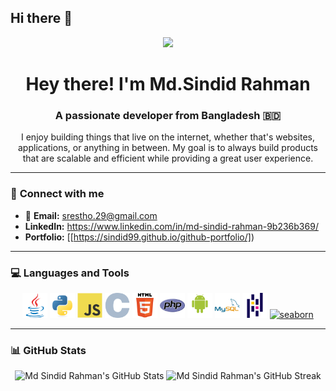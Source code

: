 ## Hi there 👋
<div align="center">
  <img src="https://media.giphy.com/media/M9gC19P2iK6p0g0WqX/giphy.gif" width="60"/>
  <h1>Hey there! I'm Md.Sindid Rahman</h1>
  <h3>A passionate developer from Bangladesh 🇧🇩</h3>
</div>

<p align="center">I enjoy building things that live on the internet, whether that's websites, applications, or anything in between. My goal is to always build products that are scalable and efficient while providing a great user experience.</p>

---

### 💼 **Connect with me**

- 📧 **Email:** srestho.29@gmail.com
- **LinkedIn:** https://www.linkedin.com/in/md-sindid-rahman-9b236b369/
- **Portfolio:** [[https://sindid99.github.io/github-portfolio/])

---

### 💻 **Languages and Tools**

<p align="center">
  <a href="https://www.java.com" target="_blank" rel="noreferrer"><img src="https://raw.githubusercontent.com/devicons/devicon/master/icons/java/java-original.svg" alt="java" width="40" height="40"/></a>
  <a href="https://www.python.org" target="_blank" rel="noreferrer"><img src="https://raw.githubusercontent.com/devicons/devicon/master/icons/python/python-original.svg" alt="python" width="40" height="40"/></a>
  <a href="https://developer.mozilla.org/en-US/docs/Web/JavaScript" target="_blank" rel="noreferrer"><img src="https://raw.githubusercontent.com/devicons/devicon/master/icons/javascript/javascript-original.svg" alt="javascript" width="40" height="40"/></a>
  <a href="https://www.cprogramming.com/" target="_blank" rel="noreferrer"><img src="https://raw.githubusercontent.com/devicons/devicon/master/icons/c/c-original.svg" alt="c" width="40" height="40"/></a>
  <a href="https://www.w3.org/html/" target="_blank" rel="noreferrer"><img src="https://raw.githubusercontent.com/devicons/devicon/master/icons/html5/html5-original-wordmark.svg" alt="html5" width="40" height="40"/></a>
  <a href="https://www.php.net" target="_blank" rel="noreferrer"><img src="https://raw.githubusercontent.com/devicons/devicon/master/icons/php/php-original.svg" alt="php" width="40" height="40"/></a>
  <a href="https://developer.android.com" target="_blank" rel="noreferrer"><img src="https://raw.githubusercontent.com/devicons/devicon/master/icons/android/android-original-wordmark.svg" alt="android" width="40" height="40"/></a>
  <a href="https://www.mysql.com/" target="_blank" rel="noreferrer"><img src="https://raw.githubusercontent.com/devicons/devicon/master/icons/mysql/mysql-original-wordmark.svg" alt="mysql" width="40" height="40"/></a>
  <a href="https://pandas.pydata.org/" target="_blank" rel="noreferrer"><img src="https://raw.githubusercontent.com/devicons/devicon/2ae2a900d2f041da66e950e4d48052658d850630/icons/pandas/pandas-original.svg" alt="pandas" width="40" height="40"/></a>
  <a href="https://seaborn.pydata.org/" target="_blank" rel="noreferrer"><img src="https://seaborn.pydata.org/_images/logo-mark-lightbg.svg" alt="seaborn" width="40" height="40"/></a>
</p>

---

### 📊 **GitHub Stats**

<p align="center">
  <img src="https://github-readme-stats.vercel.app/api?username=YOUR-GITHUB-USERNAME&show_icons=true&theme=buefy" alt="Md Sindid Rahman's GitHub Stats"/>
  <img src="https://github-readme-streak-stats.herokuapp.com/?user=YOUR-GITHUB-USERNAME&theme=buefy" alt="Md Sindid Rahman's GitHub Streak"/>
</p>

